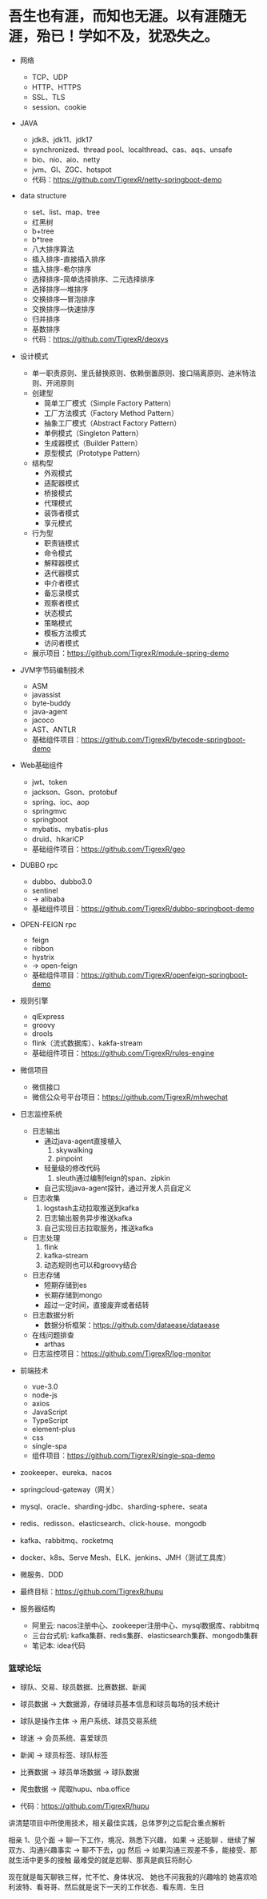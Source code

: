 # 吾生也有涯，而知也无涯。以有涯随无涯，殆已！学如不及，犹恐失之。
- 网络
   - TCP、UDP
   - HTTP、HTTPS
   - SSL、TLS
   - session、cookie
- JAVA
   - jdk8、jdk11、jdk17
   - synchronized、thread pool、localthread、cas、aqs、unsafe
   - bio、nio、aio、netty
   - jvm、GI、ZGC、hotspot
   - 代码：https://github.com/TigrexR/netty-springboot-demo
- data structure
   - set、list、map、tree
    - 红黑树
    - b+tree
    - b*tree
   - 八大排序算法
   - 插入排序-直接插入排序
   - 插入排序-希尔排序
   - 选择排序-简单选择排序、二元选择排序
   - 选择排序—堆排序
   - 交换排序—冒泡排序
   - 交换排序—快速排序
   - 归并排序
   - 基数排序
   - 代码：https://github.com/TigrexR/deoxys
- 设计模式
   - 单一职责原则、里氏替换原则、依赖倒置原则、接口隔离原则、迪米特法则、开闭原则
   - 创建型
      - 简单工厂模式（Simple Factory Pattern）
      - 工厂方法模式（Factory Method Pattern）
      - 抽象工厂模式（Abstract Factory Pattern）
      - 单例模式（Singleton Pattern）
      - 生成器模式（Builder Pattern）
      - 原型模式（Prototype Pattern）
   - 结构型
      - 外观模式
      - 适配器模式
      - 桥接模式
      - 代理模式
      - 装饰者模式
      - 享元模式
   - 行为型
      - 职责链模式
      - 命令模式
      - 解释器模式
      - 迭代器模式
      - 中介者模式
      - 备忘录模式
      - 观察者模式
      - 状态模式
      - 策略模式
      - 模板方法模式
      - 访问者模式
   - 展示项目：https://github.com/TigrexR/module-spring-demo
- JVM字节码编制技术
   - ASM 
   - javassist
   - byte-buddy
   - java-agent
   - jacoco
   - AST、ANTLR
   - 基础组件项目：https://github.com/TigrexR/bytecode-springboot-demo
- Web基础组件
   - jwt、token
   - jackson、Gson、protobuf
   - spring、ioc、aop
   - springmvc
   - springboot
   - mybatis、mybatis-plus
   - druid、hikariCP
   - 基础组件项目：https://github.com/TigrexR/geo
- DUBBO rpc
   - dubbo、dubbo3.0
   - sentinel
   - -> alibaba
   - 基础组件项目：https://github.com/TigrexR/dubbo-springboot-demo
- OPEN-FEIGN rpc
   - feign
   - ribbon
   - hystrix
   - -> open-feign
   - 基础组件项目：https://github.com/TigrexR/openfeign-springboot-demo
- 规则引擎
   - qlExpress
   - groovy
   - drools
   - flink（流式数据库）、kakfa-stream
   - 基础组件项目：https://github.com/TigrexR/rules-engine
- 微信项目
   - 微信接口
   - 微信公众号平台项目：https://github.com/TigrexR/mhwechat
- 日志监控系统
   - 日志输出
      - 通过java-agent直接植入
         1. skywalking
         2. pinpoint
      - 轻量级的修改代码
         1. sleuth通过编制feign的span、zipkin
      - 自己实现java-agent探针，通过开发人员自定义
   - 日志收集
      1. logstash主动拉取推送到kafka
      2. 日志输出服务异步推送kafka
      3. 自己实现日志拉取服务，推送kafka
   - 日志处理
      1. flink
      2. kafka-stream
      3. 动态规则也可以和groovy结合
   - 日志存储
      - 短期存储到es
      - 长期存储到mongo
      - 超过一定时间，直接废弃或者结转
   - 日志数据分析
      - 数据分析框架：https://github.com/dataease/dataease
   - 在线问题排查
      - arthas
   - 日志监控项目：https://github.com/TigrexR/log-monitor
- 前端技术
   - vue-3.0
   - node-js
   - axios
   - JavaScript
   - TypeScript
   - element-plus
   - css
   - single-spa
   - 组件项目：https://github.com/TigrexR/single-spa-demo
- zookeeper、eureka、nacos
- springcloud-gateway（网关）
- mysql、oracle、sharding-jdbc、sharding-sphere、seata
- redis、redisson、elasticsearch、click-house、mongodb
- kafka、rabbitmq、rocketmq
- docker、k8s、Serve Mesh、ELK、jenkins、JMH（测试工具库）
- 微服务、DDD
- 最终目标：https://github.com/TigrexR/hupu

- 服务器结构
   - 阿里云: nacos注册中心、zookeeper注册中心、mysql数据库、rabbitmq
   - 三台台式机: kafka集群、redis集群、elasticsearch集群、mongodb集群
   - 笔记本: idea代码

### 篮球论坛
- 球队、交易、球员数据、比赛数据、新闻

- 球员数据 -> 大数据源，存储球员基本信息和球员每场的技术统计
- 球队是操作主体 -> 用户系统、球员交易系统
- 球迷 -> 会员系统、喜爱球员
- 新闻 -> 球员标签、球队标签
- 比赛数据 -> 球员单场数据 -> 球队数据
- 爬虫数据 -> 爬取hupu、nba.office
- 代码：https://github.com/TigrexR/hupu


讲清楚项目中所使用技术，相关最佳实践，总体罗列之后配合重点解析





相亲 1、见个面 -> 聊一下工作，境况、熟悉下兴趣，
如果 -> 还能聊 、继续了解双方、沟通兴趣事实
 -> 聊不下去，gg
然后 -> 如果沟通三观差不多，能接受、那就生活中更多的接触
最难受的就是尬聊、那真是疯狂将耐心

现在就是每天聊铁三样，忙不忙、身体状况、
她也不问我我的兴趣啥的
她喜欢哈利波特、看哥哥、然后就是说下一天的工作状态、看东周、生日
